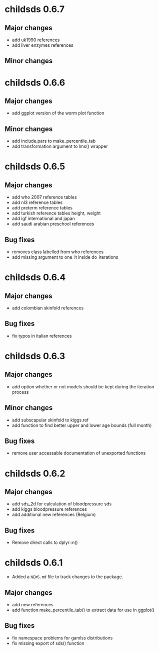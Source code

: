 # childsds 0.6.7
## Major changes
* add uk1990 references
* add liver enzymes references
## Minor changes
# childsds 0.6.6
## Major changes
* add ggplot version of the worm plot function
## Minor changes
* add include.pars to make_percentile_tab
* add transformation argument to lms() wrapper
# childsds 0.6.5
## Major changes
* add who 2007 reference tables
* add nl3 reference tables
* add preterm reference tables
* add turkish reference tables height, weight
* add igf international and japan
* add saudi arabian preschool references
## Bug fixes
* removes class labelled from who references
* add missing argument to one_it inside do_iterations
# childsds 0.6.4
## Major changes
* add colombian skinfold references
## Bug fixes
*  fix typos in italian references
# childsds 0.6.3
## Major changes
* add option whether or not models should be kept during the iteration process
## Minor changes
* add subscapular skinfold to kiggs.ref
* add function to find better upper and lower age bounds (full month)
## Bug fixes
*  remove user accessable documentation of unexported functions

# childsds 0.6.2
## Major changes
* add sds_2d for calculation of bloodpressure sds
* add kiggs bloodpressure references
* add additional new references (Belgium)

## Bug fixes
* Remove direct calls to dplyr::n()

# childsds 0.6.1

* Added a `NEWS.md` file to track changes to the package.

## Major changes
* add new references
* add function make_percentile_tab() to extract data for use in ggplot()
## Bug fixes
* fix namespace problems for gamlss distributions
* fix missing export of sds() function

